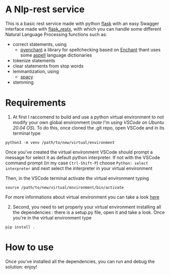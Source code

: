 A Nlp-rest service 
========================

This is a basic rest service made with python [flask](https://flask.palletsprojects.com/en/2.2.x/) with an easy Swagger interface made with [flask_restx](https://flask-restx.readthedocs.io/en/latest/), with which you can handle some different Natural Language Processing functions such as:

* correct statements, using
    - [pyenchant](https://pyenchant.github.io/pyenchant/) a library for spellchecking based on [Enchant](https://abiword.github.io/enchant/) thant uses some [aspell](https://ftp.gnu.org/gnu/aspell/dict/0index.html) language dictionaries
* tokenize statements
* clear statements from stop words
* lemmantization, using
    - [spacy](https://spacy.io/)
* stemming

Requirements 
========================

1. At first I raccomend to build and use a python virtual environment to not modify your own global environment (_note I'm using VSCode on Ubuntu 20.04 OS_). To do this, once cloned the .git repo, open VSCode and in its terminal type  


```Shell
python3 -m venv /path/to/new/virtual/environment
```

Once you've created the virtual environment VSCode should prompt a message for select it as default python interpreter. If not with the VSCode command prompt (in my case `Ctrl-Shift-P`) choose `Python: select interpreter` and next select the interpreter in your virtual environment

Then, in the VSCode terminal activate the virtual environment typing 

```Shell
source /path/to/new/virtual/environment/bin/activate
```

For more informations about virtual environment you can take a look [here](https://docs.python.org/3/library/venv.html)

2. Second, you need to set properly your virtual environment installing all the dependencies : there is a setup.py file, open it and take a look. Once you're in the virtual environment type

```Shell
pip install .
```

How to use 
========================

Once you've installed all the dependencies, you can run and debug the solution: enjoy!